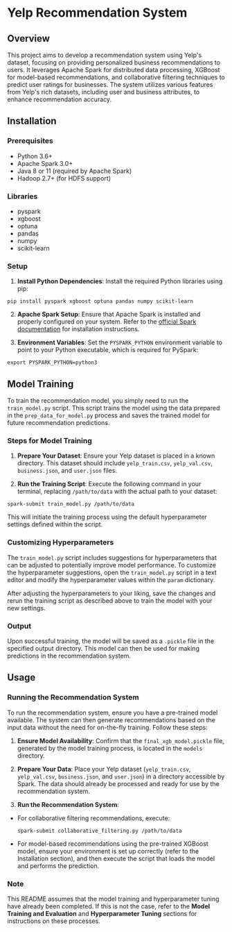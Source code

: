# Yelp Recommendation System

## Overview
This project aims to develop a recommendation system using Yelp's dataset, focusing on providing personalized business recommendations to users. It leverages Apache Spark for distributed data processing, XGBoost for model-based recommendations, and collaborative filtering techniques to predict user ratings for businesses. The system utilizes various features from Yelp's rich datasets, including user and business attributes, to enhance recommendation accuracy.

## Installation

### Prerequisites
- Python 3.6+
- Apache Spark 3.0+
- Java 8 or 11 (required by Apache Spark)
- Hadoop 2.7+ (for HDFS support)

### Libraries
- pyspark
- xgboost
- optuna
- pandas
- numpy
- scikit-learn

### Setup
1. **Install Python Dependencies**: Install the required Python libraries using pip:
```
pip install pyspark xgboost optuna pandas numpy scikit-learn
```

2. **Apache Spark Setup**: Ensure that Apache Spark is installed and properly configured on your system. Refer to the [official Spark documentation](https://spark.apache.org/docs/latest/) for installation instructions.

3. **Environment Variables**: Set the `PYSPARK_PYTHON` environment variable to point to your Python executable, which is required for PySpark:
```
export PYSPARK_PYTHON=python3
```


## Model Training

To train the recommendation model, you simply need to run the `train_model.py` script. This script trains the model using the data prepared in the `prep_data_for_model.py` process and saves the trained model for future recommendation predictions.

### Steps for Model Training
1. **Prepare Your Dataset**: Ensure your Yelp dataset is placed in a known directory. This dataset should include `yelp_train.csv`, `yelp_val.csv`, `business.json`, and `user.json` files.

2. **Run the Training Script**: Execute the following command in your terminal, replacing `/path/to/data` with the actual path to your dataset:
```
spark-submit train_model.py /path/to/data
```

This will initiate the training process using the default hyperparameter settings defined within the script.

### Customizing Hyperparameters
The `train_model.py` script includes suggestions for hyperparameters that can be adjusted to potentially improve model performance. To customize the hyperparameter suggestions, open the `train_model.py` script in a text editor and modify the hyperparameter values within the `param` dictionary.

After adjusting the hyperparameters to your liking, save the changes and rerun the training script as described above to train the model with your new settings.

### Output
Upon successful training, the model will be saved as a `.pickle` file in the specified output directory. This model can then be used for making predictions in the recommendation system.

## Usage

### Running the Recommendation System
To run the recommendation system, ensure you have a pre-trained model available. The system can then generate recommendations based on the input data without the need for on-the-fly training. Follow these steps:

1. **Ensure Model Availability**: Confirm that the `final_xgb_model.pickle` file, generated by the model training process, is located in the `models` directory.

2. **Prepare Your Data**: Place your Yelp dataset (`yelp_train.csv`, `yelp_val.csv`, `business.json`, and `user.json`) in a directory accessible by Spark. The data should already be processed and ready for use by the recommendation system.

3. **Run the Recommendation System**:
- For collaborative filtering recommendations, execute:
  ```
  spark-submit collaborative_filtering.py /path/to/data
  ```
- For model-based recommendations using the pre-trained XGBoost model, ensure your environment is set up correctly (refer to the Installation section), and then execute the script that loads the model and performs the prediction.

### Note
This README assumes that the model training and hyperparameter tuning have already been completed. If this is not the case, refer to the **Model Training and Evaluation** and **Hyperparameter Tuning** sections for instructions on these processes.
